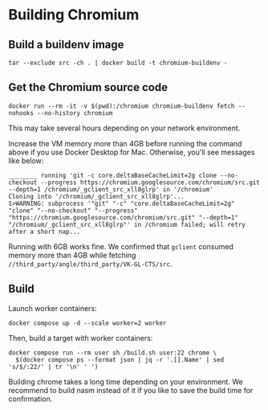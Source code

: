 # Building Chromium

## Build a buildenv image

```shell
tar --exclude src -ch . | docker build -t chromium-buildenv -
```

## Get the Chromium source code

```shell
docker run --rm -it -v $(pwd):/chromium chromium-buildenv fetch --nohooks --no-history chromium
```

This may take several hours depending on your network environment.

Increase the VM memory more than 4GB before running the command above if you use Docker Desktop
for Mac.  Otherwise, you'll see messages like below:

```text
________ running 'git -c core.deltaBaseCacheLimit=2g clone --no-checkout --progress https://chromium.googlesource.com/chromium/src.git --depth=1 /chromium/_gclient_src_xll8glrp' in '/chromium'
Cloning into '/chromium/_gclient_src_xll8glrp'...
1>WARNING: subprocess '"git" "-c" "core.deltaBaseCacheLimit=2g" "clone" "--no-checkout" "--progress" "https://chromium.googlesource.com/chromium/src.git" "--depth=1" "/chromium/_gclient_src_xll8glrp"' in /chromium failed; will retry after a short nap...
```

Running with 6GB works fine.  We confirmed that `gclient` consumed memory more than 4GB while
fetching `//third_party/angle/third_party/VK-GL-CTS/src`.

## Build

Launch worker containers:

```shell
docker compose up -d --scale worker=2 worker
```

Then, build a target with worker containers:

```shell
docker compose run --rm user sh /build.sh user:22 chrome \
  $(docker compose ps --format json | jq -r '.[].Name' | sed 's/$/:22/' | tr '\n' ' ')
```

Building chrome takes a long time depending on your environment.  We recommend to build nasm
instead of it if you like to save the build time for confirmation.
